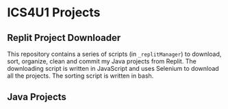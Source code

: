 # ICS4U1 Projects

## Replit Project Downloader
This repository contains a series of scripts (in `_replitManager`) to download, sort, organize, clean and commit my Java projects from Replit. The downloading script is written in JavaScript and uses Selenium to download all the projects. The sorting script is written in bash.

## Java Projects
